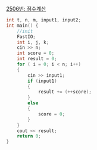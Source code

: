 [2506번: 점수계산](https://www.acmicpc.net/problem/2506)

```cpp
int t, n, m, input1, input2;
int main() {
	//init
	FastIO;
	int i, j, k;
	cin >> n;
	int score = 0;
	int result = 0;
	for ( i = 0; i < n; i++)
	{
		cin >> input1;
		if (input1)
		{
			result += (++score);
		}
		else
		{
			score = 0;
		}
	}
	cout << result;
	return 0;
}
```
